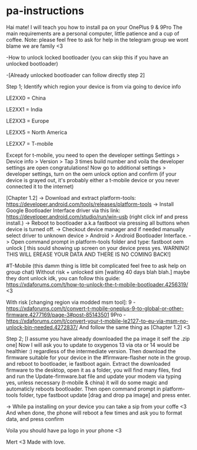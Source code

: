 # pa-instructions
Hai mate!
I will teach you how to install pa on your OnePlus 9 & 9Pro
The main requirements are a personal computer, little patience and a cup of coffee.
Note: please feel free to ask for help in the telegram group we wont blame we are family <3


-How to unlock locked bootloader (you can skip this if you have an unlocked bootloader)

-[Already unlocked bootloader can follow directly step 2]

Step 1; 
Identify which region your device is from via going to device info

LE2XX0 = China

LE2XX1 = India

LE2XX3 = Europe

LE2XX5 = North America

LE2XX7 = T-mobile

Except for t-mobile, you need to open the developer settings 
Settings > Device info > Version > Tap 3 times build number and voila the developer settings are open congratulations! 
Now go to additional settings > developer settings, turn on the oem unlock option and confirm (if your device is grayed out, it's probably either a t-mobile device or you never connected it to the internet)

[Chapter 1.2]
-> Download and extract platform-tools: https://developer.android.com/tools/releases/platform-tools
-> Install Google Bootloader Interface driver via this link: https://developer.android.com/studio/run/win-usb (right click inf and press install.)
-> Reboot to bootloader a.k.a fastboot via pressing all buttons when device is turned off. 
-> Checkout device manager and if needed manually select driver to unknown device > Android > Android Bootloader Interface.
-> Open command prompt in platform-tools folder and type: fastboot oem unlock [ this sould showing up screen on your device press yes. WARNING! THIS WILL EREASE YOUR DATA AND THERE IS NO COMING BACK!]

#T-Mobile (this damm thing is little bit complicated feel free to ask help on group chat)
Without risk + unlocked sim [waiting 40 days blah blah.] maybe they dont unlock idk, you can follow this guide: https://xdaforums.com/t/how-to-unlock-the-t-mobile-bootloader.4256319/ <3

With risk [changing region via modded msm tool]: 9 - https://xdaforums.com/t/convert-t-mobile-oneplus-9-to-global-or-other-firmware.4277169/page-3#post-85143501 
9Pro - https://xdaforums.com/t/convert-your-t-mobile-le2127-to-eu-via-msm-no-unlock-bin-needed.4272837/
And follow the same thing as [Chapter 1.2]  <3



Step 2;
[I assume you have already downloaded the pa image it self the .zip one] 
Now I will ask you to update to oxygenos 13 via ota or 14 would be healthier :) regardless of the intermediate version.
Then download the firmware suitable for your device in the #firmware-flasher note in the group. and reboot to bootloader, ie fastboot again.
Extract the downloaded firmware to the desktop, open it as a folder, you will find many files, find and run the Update-firmware.bat file and update your modem via typing yes, unless necessary (t-mobile & china) it will do some magic and automaticly reboots bootloader.
Then open command prompt in platform-tools folder, type fastboot update [drag and drop pa image] and press enter.

-> While pa installing on your device you can take a sip from your coffe <3
And when done, the phone will reboot a few times and ask you to format data, and press confirm

Voila you should have pa logo in your phone <3

Mert <3 Made with love.
